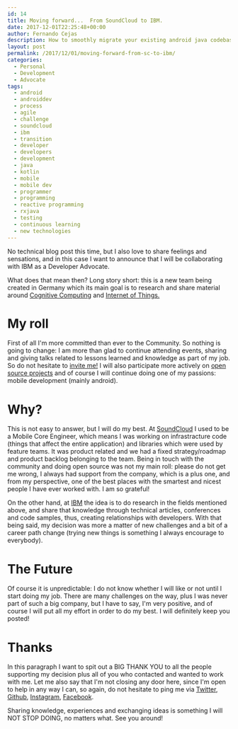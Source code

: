 ```yaml
---
id: 14
title: Moving forward...  From SoundCloud to IBM.
date: 2017-12-01T22:25:48+00:00
author: Fernando Cejas
description: How to smoothly migrate your existing android java codebase to kotlin. These principles can also be applied to any existing technology being introduced.  
layout: post
permalink: /2017/12/01/moving-forward-from-sc-to-ibm/
categories:
  - Personal
  - Development
  - Advocate
tags:
  - android
  - androiddev
  - process
  - agile
  - challenge
  - soundcloud
  - ibm
  - transition
  - developer
  - developers
  - development
  - java
  - kotlin
  - mobile
  - mobile dev
  - programmer
  - programming
  - reactive programming
  - rxjava
  - testing
  - continuous learning
  - new technologies
---
```

<p class="justify"><span class="boldtext">No technical blog post this time</span>, but I also love to share feelings and sensations, and in this case I want to announce that I will be collaborating with <span class="boldtext">IBM as a Developer Advocate.</span></p> 

<p class="justify"><span class="boldtext">What does that mean then?</span> <span class="underlinetext">Long story short:</span> this is a new team being created in Germany which its main goal is to research and share material around <a href="https://en.wikipedia.org/wiki/Cognitive_computing" target="_blank">Cognitive Computing</a> and <a href="https://en.wikipedia.org/wiki/Internet_of_things" target="_blank">Internet of Things.</a></p>


# My roll

<p class="justify"><span class="boldtext">First of all I'm more committed than ever to the Community.</span> So nothing is going to change: I am more than glad to continue attending events, sharing and giving talks related to lessons learned and knowledge as part of my job. So do not hesitate to <a href="https://twitter.com/fernando_cejas/" target="_blank">invite me!</a> I will also participate more actively on <a href="https://github.com/android10" target="_blank">open source projects</a> and of course I will continue doing one of my passions: <span class="boldtext">mobile development (mainly android).</span></p>


# Why?

<p class="justify"><span class="boldtext">This is not easy to answer,</span> but I will do my best. At <a href="https://soundcloud.com/" target="_blank">SoundCloud</a> I used to be a <span class="boldtext">Mobile Core Engineer, which means I was working on infrastracture code (things that affect the entire application) and libraries which were used by feature teams.</span> It was product related and we had a fixed strategy/roadmap and product backlog belonging to the team. Being in touch with the community and doing open source was not my main roll: please do not get me wrong, <span class="boldtext">I always had support from the company, which is a plus one, and from my perspective, one of the best places with the smartest and nicest people I have ever worked with. I am so grateful!</span></p>  

<p class="justify">On the other hand, at <a href="https://www.ibm.com/us-en/" target="_blank">IBM</a> the idea is to <span class="boldtext">do research in the fields mentioned above, and share that knowledge through technical articles, conferences and code samples,</span> thus, creating relationships with developers. With that being said, my decision was more a matter of <span class="boldtext">new challenges</span> and a bit of a <span class="boldtext">career path change</span> (trying new things is something I always encourage to everybody).</p>


# The Future

<p class="justify"><span class="boldtext">Of course it is unpredictable: I do not know whether I will like or not until I start doing my job.</span> There are many challenges on the way, plus I was never part of such a big company, but I have to say, <span class="boldtext">I'm very positive,</span> and of course I will put all my effort in order to do my best. <span class="boldtext">I will definitely keep you posted!</span></p>


# Thanks

<p class="justify">In this paragraph I want to spit out a <span class="boldtext">BIG THANK YOU</span> to all the people supporting my decision plus all of you who contacted and wanted to work with me. Let me also say that <span class="boldtext">I'm not closing any door here,</span> since I'm open to help in any way I can, so again, do not hesitate to ping me via <a href="https://twitter.com/fernando_cejas/" target="_blank">Twitter</a>, <a href="https://github.com/android10" target="_blank">Github</a>, <a href="https://www.instagram.com/fernando_cejas/" target="_blank">Instagram</a>, <a href="https://www.facebook.com/Penano" target="_blank">Facebook</a>.</p>

<p class="justify"><span class="boldtext">Sharing knowledge, experiences and exchanging ideas is something I will NOT STOP DOING, no matters what.</span> See you around!</p>